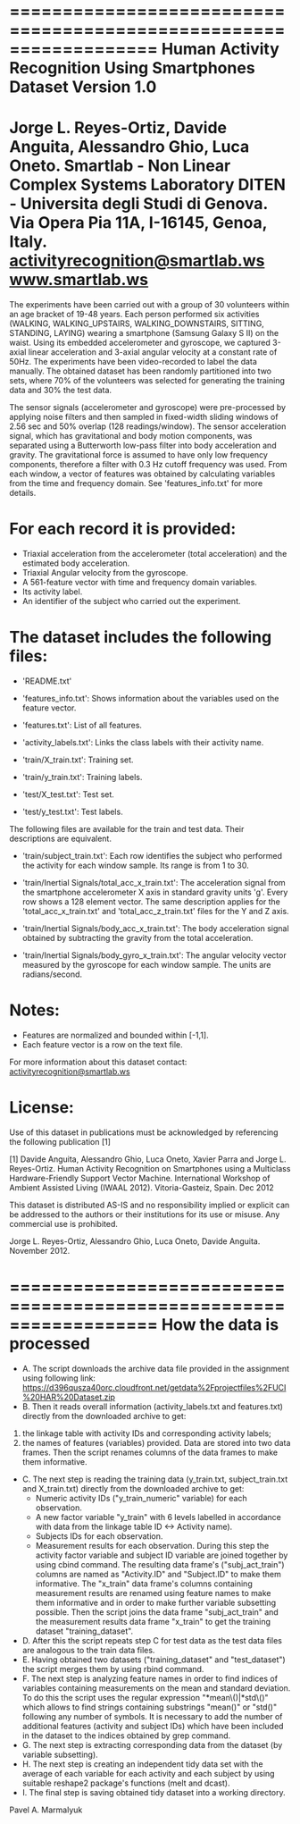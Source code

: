 ==================================================================
Human Activity Recognition Using Smartphones Dataset
Version 1.0
==================================================================
Jorge L. Reyes-Ortiz, Davide Anguita, Alessandro Ghio, Luca Oneto.
Smartlab - Non Linear Complex Systems Laboratory
DITEN - Universitа degli Studi di Genova.
Via Opera Pia 11A, I-16145, Genoa, Italy.
activityrecognition@smartlab.ws
www.smartlab.ws
==================================================================

The experiments have been carried out with a group of 30 volunteers within an age bracket of 19-48 years. Each person performed six activities (WALKING, WALKING_UPSTAIRS, WALKING_DOWNSTAIRS, SITTING, STANDING, LAYING) wearing a smartphone (Samsung Galaxy S II) on the waist. Using its embedded accelerometer and gyroscope, we captured 3-axial linear acceleration and 3-axial angular velocity at a constant rate of 50Hz. The experiments have been video-recorded to label the data manually. The obtained dataset has been randomly partitioned into two sets, where 70% of the volunteers was selected for generating the training data and 30% the test data. 

The sensor signals (accelerometer and gyroscope) were pre-processed by applying noise filters and then sampled in fixed-width sliding windows of 2.56 sec and 50% overlap (128 readings/window). The sensor acceleration signal, which has gravitational and body motion components, was separated using a Butterworth low-pass filter into body acceleration and gravity. The gravitational force is assumed to have only low frequency components, therefore a filter with 0.3 Hz cutoff frequency was used. From each window, a vector of features was obtained by calculating variables from the time and frequency domain. See 'features_info.txt' for more details. 

For each record it is provided:
======================================

- Triaxial acceleration from the accelerometer (total acceleration) and the estimated body acceleration.
- Triaxial Angular velocity from the gyroscope. 
- A 561-feature vector with time and frequency domain variables. 
- Its activity label. 
- An identifier of the subject who carried out the experiment.

The dataset includes the following files:
=========================================

- 'README.txt'

- 'features_info.txt': Shows information about the variables used on the feature vector.

- 'features.txt': List of all features.

- 'activity_labels.txt': Links the class labels with their activity name.

- 'train/X_train.txt': Training set.

- 'train/y_train.txt': Training labels.

- 'test/X_test.txt': Test set.

- 'test/y_test.txt': Test labels.

The following files are available for the train and test data. Their descriptions are equivalent. 

- 'train/subject_train.txt': Each row identifies the subject who performed the activity for each window sample. Its range is from 1 to 30. 

- 'train/Inertial Signals/total_acc_x_train.txt': The acceleration signal from the smartphone accelerometer X axis in standard gravity units 'g'. Every row shows a 128 element vector. The same description applies for the 'total_acc_x_train.txt' and 'total_acc_z_train.txt' files for the Y and Z axis. 

- 'train/Inertial Signals/body_acc_x_train.txt': The body acceleration signal obtained by subtracting the gravity from the total acceleration. 

- 'train/Inertial Signals/body_gyro_x_train.txt': The angular velocity vector measured by the gyroscope for each window sample. The units are radians/second. 

Notes: 
======
- Features are normalized and bounded within [-1,1].
- Each feature vector is a row on the text file.

For more information about this dataset contact: activityrecognition@smartlab.ws

License:
========
Use of this dataset in publications must be acknowledged by referencing the following publication [1] 

[1] Davide Anguita, Alessandro Ghio, Luca Oneto, Xavier Parra and Jorge L. Reyes-Ortiz. Human Activity Recognition on Smartphones using a Multiclass Hardware-Friendly Support Vector Machine. International Workshop of Ambient Assisted Living (IWAAL 2012). Vitoria-Gasteiz, Spain. Dec 2012

This dataset is distributed AS-IS and no responsibility implied or explicit can be addressed to the authors or their institutions for its use or misuse. Any commercial use is prohibited.

Jorge L. Reyes-Ortiz, Alessandro Ghio, Luca Oneto, Davide Anguita. November 2012.

==================================================================
How the data is processed
==================================================================
* A. The script downloads the archive data file provided in the assignment using following link:
https://d396qusza40orc.cloudfront.net/getdata%2Fprojectfiles%2FUCI%20HAR%20Dataset.zip
* B. Then it reads overall information (activity_labels.txt and features.txt) directly from the downloaded archive to get:
1) the linkage table with activity IDs and corresponding activity labels;
2) the names of features (variables) provided.
Data are stored into two data frames. Then the script renames columns of the data frames to make them informative.
* C. The next step is reading the training data (y_train.txt, subject_train.txt and X_train.txt) directly from the downloaded archive to get:
  * Numeric activity IDs ("y_train_numeric" variable) for each observation.  
  * A new factor variable "y_train" with 6 levels labelled in accordance with data from the linkage table ID <-> Activity name).
  * Subjects IDs for each observation.
  * Measurement results for each observation.
During this step the activity factor variable and subject ID variable are joined together by using cbind command. 
The resulting data frame's ("subj_act_train") columns are named as "Activity.ID" and "Subject.ID" to make them informative.
The "x_train" data frame's columns containing measurement results are renamed using feature names to make them informative and in order to make further variable subsetting possible.
Then the script joins the data frame "subj_act_train" and the measurement results data frame "x_train" to get the training dataset "training_dataset". 
* D. After this the script repeats step C for test data as the test data files are analogous to the train data files.
* E. Having obtained two datasets ("training_dataset" and "test_dataset") the script merges them by using rbind command.
* F. The next step is analyzing feature names in order to find indices of variables containing measurements on the mean and standard deviation.
To do this the script uses the regular expression "*mean\\()|*std\\()" which allows to find strings containing substrings "mean()" or "std()" following any number of symbols.
It is necessary to add the number of additional features (activity and subject IDs) which have been included in the dataset to the indices obtained by grep command.
* G. The next step is extracting corresponding data from the dataset (by variable subsetting).
* H. The next step is creating an independent tidy data set with the average of each variable for each activity and each subject by using suitable reshape2 package's functions (melt and dcast).
* I. The final step is saving obtained tidy dataset into a working directory.

Pavel A. Marmalyuk
